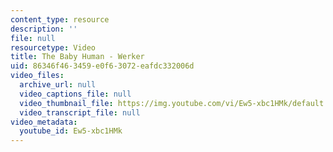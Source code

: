 ```yaml
---
content_type: resource
description: ''
file: null
resourcetype: Video
title: The Baby Human - Werker
uid: 86346f46-3459-e0f6-3072-eafdc332006d
video_files:
  archive_url: null
  video_captions_file: null
  video_thumbnail_file: https://img.youtube.com/vi/Ew5-xbc1HMk/default.jpg
  video_transcript_file: null
video_metadata:
  youtube_id: Ew5-xbc1HMk
---
```


